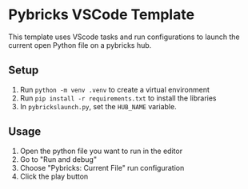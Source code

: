 # Pybricks VSCode Template

This template uses VScode tasks and run configurations to launch the current open Python file on a pybricks hub.

## Setup

1. Run `python -m venv .venv` to create a virtual environment
2. Run `pip install -r requirements.txt` to install the libraries
3. In `pybrickslaunch.py`, set the `HUB_NAME` variable.

## Usage

1. Open the python file you want to run in the editor
2. Go to "Run and debug"
3. Choose "Pybricks: Current File" run configuration
4. Click the play button
